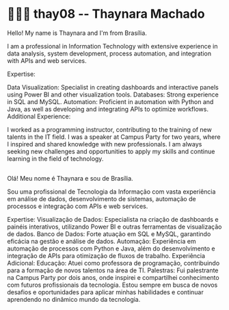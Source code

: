 # 👩🏽‍💻 **thay08 -- Thaynara Machado**  #
Hello! My name is Thaynara and I'm from Brasília.

I am a professional in Information Technology with extensive experience in data analysis, system development, process automation, and integration with APIs and web services.

Expertise:

Data Visualization: Specialist in creating dashboards and interactive panels using Power BI and other visualization tools.
Databases: Strong experience in SQL and MySQL.
Automation: Proficient in automation with Python and Java, as well as developing and integrating APIs to optimize workflows.
Additional Experience:

I worked as a programming instructor, contributing to the training of new talents in the IT field.
I was a speaker at Campus Party for two years, where I inspired and shared knowledge with new professionals.
I am always seeking new challenges and opportunities to apply my skills and continue learning in the field of technology.
##

Olá! Meu nome é Thaynara e sou de Brasília.

Sou uma profissional de Tecnologia da Informação com vasta experiência em análise de dados, desenvolvimento de sistemas, automação de processos e integração com APIs e web services.

Expertise:
Visualização de Dados: Especialista na criação de dashboards e painéis interativos, utilizando Power BI e outras ferramentas de visualização de dados.
Banco de Dados: Forte atuação em SQL e MySQL, garantindo eficácia na gestão e análise de dados.
Automação: Experiência em automação de processos com Python e Java, além do desenvolvimento e integração de APIs para otimização de fluxos de trabalho.
Experiência Adicional:
Educação: Atuei como professora de programação, contribuindo para a formação de novos talentos na área de TI.
Palestras: Fui palestrante na Campus Party por dois anos, onde inspirei e compartilhei conhecimento com futuros profissionais da tecnologia.
Estou sempre em busca de novos desafios e oportunidades para aplicar minhas habilidades e continuar aprendendo no dinâmico mundo da tecnologia.
